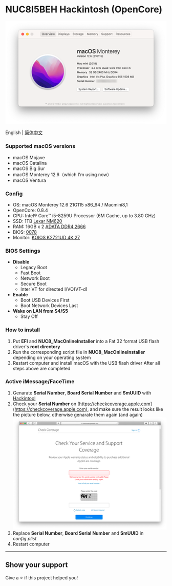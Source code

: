 # NUC8I5BEH Hackintosh (OpenCore)

![Hackintosh](AboutThisMac.png)

English | [简体中文](./README-zh_CN.md)

### Supported macOS versions
+ macOS Mojave
+ macOS Catalina
+ macOS Big Sur
+ macOS Monterey 12.6（which I'm using now）
+ macOS Ventura

### Config
+ OS: macOS Monterey 12.6 21G115 x86_64 / Macmini8,1
+ OpenCore: 0.8.4
+ CPU: Intel® Core™ i5-8259U Processor (6M Cache, up to 3.80 GHz)
+ SSD: 1TB [Lexar NM620](https://union-click.jd.com/jdc?e=618%7Cpc%7C&p=JF8BAOcJK1olXwcEVlZcD0oXB18IGloUXQEGVVdUDEwnRzBQRQQlBENHFRxWFlVPRjtUBABAQlRcCEBdCUoWA2gMGlIcWQEdDRsBVXtjX2ZJUz9tX2N0MgMJaRl0ahl-ZCdlUQoyVW5dCUoWAWsJH18VbTYCU24LZksWAm4IGFsXXgQyVW5dD08TC2gBGFwXXQEGZFldAXvOnenctsJgOdKQ1Yr8t52zq7aRqmslbQUyU15UHE1lQj0cHSklbQYyV24fZhsXATtfGQwWVAICUFsKD0ofAGgMGVgRXlNRXF1UD0gVM20JGl8cbTY)
+ RAM: 16GB x 2 [ADATA DDR4 2666](https://union-click.jd.com/jdc?e=618%7Cpc%7C&p=JF8BAN4JK1olXDYCVV9cCUoQAGgNHV4lGVlaCgFtUQ5SQi0DBUVNGFJeSwUIFxlJX3EIGloUXAcFV1lYDk4IWipURmtDBW1LISU2bylVU3FRSDlRWXZfSjktBEcnAl8IGloUXwIDUFpdOHsXBF9edVsUXAcDVV9bCE4nAl8IHF8RVQEEXF9fCk0TM2gIEmvMw4DW-ccobJ-FgruppI2x9d-b5W5tOEgnBG8BD11nHFQWUixtOEsnAF9KdVpCWFYEXF5UAR9CUWpdGgtGWgcGAwoOXBwfCz1dE1odbQQDVVpUOHs)
+ BIOS: [0078](https://drivers.softpedia.com/get/BIOS/Intel/Intel-NUC8i5BEH-NUC-Kit-BIOS-0078.shtml)
+ Monitor: [KOIOS K2721UD 4K 27](https://union-click.jd.com/jdc?e=&p=JF8BANUJK1olXQEGU19aCksXAF8LEl0XVAIBUl9eDntTXDdWRGtMGENDFlVDFhNSVzMXQA4KD1heSl1UDkkeB2wOGlgTQl9HCANtYx58XipQUhJwL3BCVlgKWzUJVg92e1cZbQcyVF9cCUkTAmsMG2slXQEyFTBaCkIXA2o4GmsVWgQBUVpeDkMTAWsNK1wVVDbbytiJpdJiZ7uamo-04tCm_IfEuXsnM2w4K2sVbQUyFjBYAB4fAGZbSwxCXVIHAwoKAEsUVDwKSw8dXgMEAw0PDnsVAm4MEms)


### BIOS Settings
+ __Disable__
	- Legacy Boot
	- Fast Boot
	- Network Boot
	- Secure Boot
	- Inter VT for directed I/VO(VT-d)
+ __Enable__
	- Boot USB Devices First
	- Boot Network Devices Last
+ __Wake on LAN from S4/S5__
	- Stay Off


### How to install
1. Put **EFI** and **NUC8_MacOnlineInstaller** into a Fat 32 format USB flash driver's **root directory**
2. Run the corresponding script file in **NUC8_MacOnlineInstaller** depending on your operating system
3. Restart computer and install macOS with the USB flash driver After all steps above are completed

### Active iMessage/FaceTime
1. Genarate **Serial Number**, **Board Serial Number** and **SmUUID** with [Hackintool](https://github.com/headkaze/Hackintool)
2. Check your **Serial Number** on [https://checkcoverage.apple.com](https://checkcoverage.apple.com), and make sure the result looks like the picture below, otherwise genarate them again (and again)
![checkSN](checkSN.png)
3. Replace **Serial Number**, **Board Serial Number** and **SmUUID** in *config.plist*
4. Restart computer

---

## Show your support

Give a ⭐️ if this project helped you!
